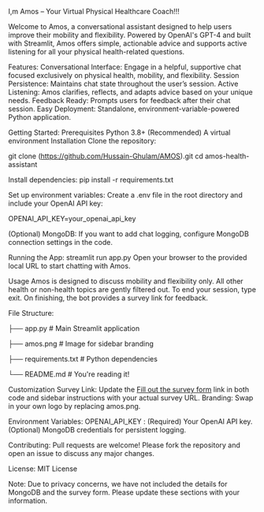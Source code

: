 I,m Amos – Your Virtual Physical Healthcare Coach!!!

Welcome to Amos, a conversational assistant designed to help users improve their mobility and flexibility. Powered by OpenAI's GPT-4 and built with Streamlit, Amos offers simple, actionable advice and supports active listening for all your physical health-related questions.


Features:
Conversational Interface: Engage in a helpful, supportive chat focused exclusively on physical health, mobility, and flexibility.
Session Persistence: Maintains chat state throughout the user’s session.
Active Listening: Amos clarifies, reflects, and adapts advice based on your unique needs.
Feedback Ready: Prompts users for feedback after their chat session.
Easy Deployment: Standalone, environment-variable-powered Python application.

Getting Started:
Prerequisites
Python 3.8+
(Recommended) A virtual environment
Installation
Clone the repository:

git clone (https://github.com/Hussain-Ghulam/AMOS).git
cd amos-health-assistant

Install dependencies:
pip install -r requirements.txt

Set up environment variables:
Create a .env file in the root directory and include your OpenAI API key:

OPENAI_API_KEY=your_openai_api_key

(Optional) MongoDB:
If you want to add chat logging, configure MongoDB connection settings in the code.

Running the App:
streamlit run app.py
Open your browser to the provided local URL to start chatting with Amos.

Usage
Amos is designed to discuss mobility and flexibility only.
All other health or non-health topics are gently filtered out.
To end your session, type exit.
On finishing, the bot provides a survey link for feedback.


File Structure:


├── app.py            # Main Streamlit application

├── amos.png          # Image for sidebar branding

├── requirements.txt  # Python dependencies

└── README.md         # You're reading it!

Customization
Survey Link: Update the [Fill out the survey form]() link in both code and sidebar instructions with your actual survey URL.
Branding: Swap in your own logo by replacing amos.png.

Environment Variables:
OPENAI_API_KEY : (Required) Your OpenAI API key.
(Optional) MongoDB credentials for persistent logging.

Contributing:
Pull requests are welcome! Please fork the repository and open an issue to discuss any major changes.

License:
MIT License

Note: Due to privacy concerns, we have not included the details for MongoDB and the survey form. Please update these sections with your information.
